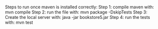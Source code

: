 Steps to run once maven is installed correctly:
Step 1: compile maven with: mvn compile
Step 2: run the file with: mvn package -DskipTests
Step 3: Create the local server with: java -jar bookstore5.jar
Step 4: run the tests with: mvn test
